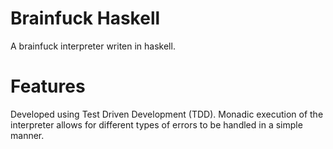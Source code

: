 # Brainfuck Haskell
A brainfuck interpreter writen in haskell.

# Features
Developed using Test Driven Development (TDD).
Monadic execution of the interpreter allows for different types of errors to be handled in a simple manner.